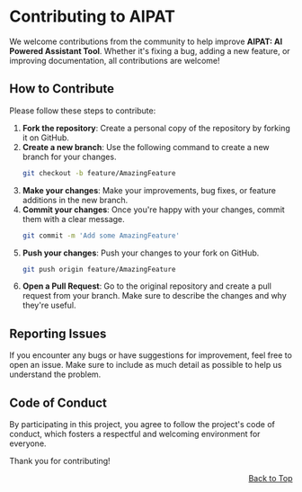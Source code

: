 <a id="readme-top"></a>

# Contributing to AIPAT

We welcome contributions from the community to help improve **AIPAT: AI Powered Assistant Tool**. Whether it's fixing a bug, adding a new feature, or improving documentation, all contributions are welcome!

## How to Contribute

Please follow these steps to contribute:

1. **Fork the repository**: Create a personal copy of the repository by forking it on GitHub.
2. **Create a new branch**: Use the following command to create a new branch for your changes.
    ```bash
    git checkout -b feature/AmazingFeature
    ```
3. **Make your changes**: Make your improvements, bug fixes, or feature additions in the new branch.
4. **Commit your changes**: Once you're happy with your changes, commit them with a clear message.
    ```bash
    git commit -m 'Add some AmazingFeature'
    ```
5. **Push your changes**: Push your changes to your fork on GitHub.
    ```bash
    git push origin feature/AmazingFeature
    ```
6. **Open a Pull Request**: Go to the original repository and create a pull request from your branch. Make sure to describe the changes and why they're useful.

## Reporting Issues

If you encounter any bugs or have suggestions for improvement, feel free to open an issue. Make sure to include as much detail as possible to help us understand the problem.

## Code of Conduct

By participating in this project, you agree to follow the project's code of conduct, which fosters a respectful and welcoming environment for everyone.

Thank you for contributing!

<p align="right"><a href="#readme-top">Back to Top</a></p>
